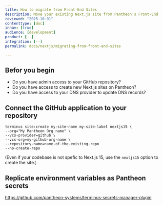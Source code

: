 ```yaml
---
title: How to migrate from Front-End Sites
description: Move your existing Next.js site from Pantheon's Front-End Sites to updated Next.js infrastructure.
reviewed: "2025-10-01"
contenttype: [doc]
innav: [true]
audience: [development]
product: [--]
integration: [--]
permalink: docs/nextjs/migrating-from-front-end-sites

---
```


<Partial file="nextjs-pre-ga.md" />

## Befor you begin

* Do you have admin access to your GitHub repository?
* Do you have access to create new Next.js sites on Pantheon?
* Do you have access to your DNS provider to update DNS records?


## Connect the GitHub application to your repository

```bash{promptUser: user}
terminus site:create my-site-name my-site-label nextjs15 \
--org="My Pantheon Org name" \
--vcs-provider=github \
--vcs-org=my-github-org-name \
--repository-name=name-of-the-existing-repo
--no-create-repo
```

(Even if your codebase is not spefic to Next.js 15, use the `nextjs15` option to create the site.)


## Replicate environment variables as Pantheon secrets

https://github.com/pantheon-systems/terminus-secrets-manager-plugin
